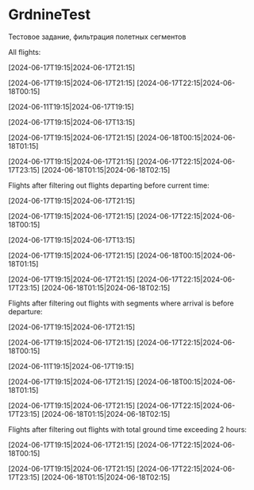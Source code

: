 # GrdnineTest
Тестовое задание, фильтрация полетных сегментов

All flights: 

[2024-06-17T19:15|2024-06-17T21:15]

[2024-06-17T19:15|2024-06-17T21:15] [2024-06-17T22:15|2024-06-18T00:15]

[2024-06-11T19:15|2024-06-17T19:15]

[2024-06-17T19:15|2024-06-17T13:15]

[2024-06-17T19:15|2024-06-17T21:15] [2024-06-18T00:15|2024-06-18T01:15]

[2024-06-17T19:15|2024-06-17T21:15] [2024-06-17T22:15|2024-06-17T23:15] [2024-06-18T01:15|2024-06-18T02:15]


Flights after filtering out flights departing before current time:

[2024-06-17T19:15|2024-06-17T21:15]

[2024-06-17T19:15|2024-06-17T21:15] [2024-06-17T22:15|2024-06-18T00:15]

[2024-06-17T19:15|2024-06-17T13:15]

[2024-06-17T19:15|2024-06-17T21:15] [2024-06-18T00:15|2024-06-18T01:15]

[2024-06-17T19:15|2024-06-17T21:15] [2024-06-17T22:15|2024-06-17T23:15] [2024-06-18T01:15|2024-06-18T02:15]


Flights after filtering out flights with segments where arrival is before departure:

[2024-06-17T19:15|2024-06-17T21:15]

[2024-06-17T19:15|2024-06-17T21:15] [2024-06-17T22:15|2024-06-18T00:15]

[2024-06-11T19:15|2024-06-17T19:15]

[2024-06-17T19:15|2024-06-17T21:15] [2024-06-18T00:15|2024-06-18T01:15]

[2024-06-17T19:15|2024-06-17T21:15] [2024-06-17T22:15|2024-06-17T23:15] [2024-06-18T01:15|2024-06-18T02:15]


Flights after filtering out flights with total ground time exceeding 2 hours:

[2024-06-17T19:15|2024-06-17T21:15] [2024-06-17T22:15|2024-06-18T00:15]

[2024-06-17T19:15|2024-06-17T21:15] [2024-06-17T22:15|2024-06-17T23:15] [2024-06-18T01:15|2024-06-18T02:15]

